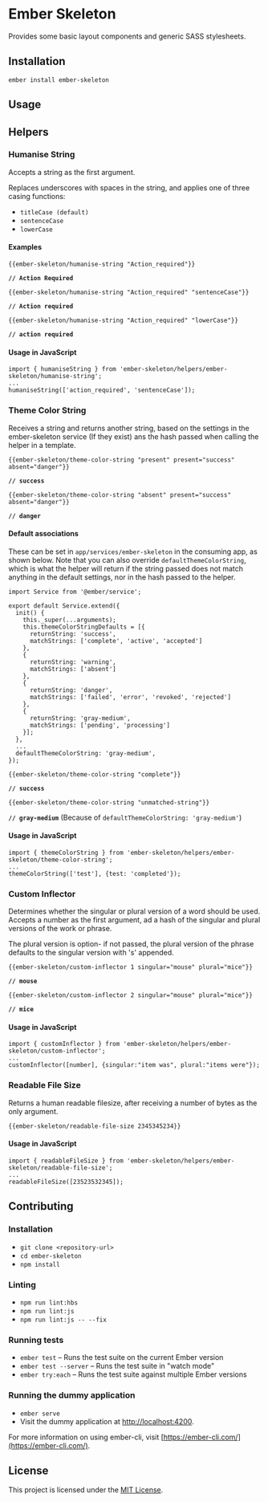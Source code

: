Ember Skeleton
==============================================================================

Provides some basic layout components and generic SASS stylesheets.

Installation
------------------------------------------------------------------------------

```
ember install ember-skeleton
```


Usage
------------------------------------------------------------------------------

## Helpers

### Humanise String

Accepts a string as the first argument.

Replaces underscores with spaces in the string, and applies one of three casing functions: 

* `titleCase (default)`
* `sentenceCase`
* `lowerCase`

#### Examples

`{{ember-skeleton/humanise-string "Action_required"}}`

**`// Action Required`**

`{{ember-skeleton/humanise-string "Action_required" "sentenceCase"}}`

**`// Action required`**

`{{ember-skeleton/humanise-string "Action_required" "lowerCase"}}`

**`// action required`**

#### Usage in JavaScript

```
import { humaniseString } from 'ember-skeleton/helpers/ember-skeleton/humanise-string';
...
humaniseString(['action_required', 'sentenceCase']);
```

### Theme Color String

Receives a string and returns another string, based on the settings in the ember-skeleton service (If they exist) ans the hash passed when calling the helper in a template.

`{{ember-skeleton/theme-color-string "present" present="success" absent="danger"}}`

**`// success`**

`{{ember-skeleton/theme-color-string "absent" present="success" absent="danger"}}`

**`// danger`**

#### Default associations

These can be set in `app/services/ember-skeleton` in the consuming app, as shown below. Note that you can also override `defaultThemeColorString`, which is what the helper will return if the string passed does not match anything in the default settings, nor in the hash passed to the helper. 

    import Service from '@ember/service';

    export default Service.extend({
      init() {
        this._super(...arguments);
        this.themeColorStringDefaults = [{
          returnString: 'success',
          matchStrings: ['complete', 'active', 'accepted']
        },
        {
          returnString: 'warning',
          matchStrings: ['absent']
        },
        {
          returnString: 'danger',
          matchStrings: ['failed', 'error', 'revoked', 'rejected']
        },
        {
          returnString: 'gray-medium',
          matchStrings: ['pending', 'processing']
        }];
      },
      ...
      defaultThemeColorString: 'gray-medium',
    });

`{{ember-skeleton/theme-color-string "complete"}}`

**`// success`**

`{{ember-skeleton/theme-color-string "unmatched-string"}}`

**`// gray-medium`** (Because of `defaultThemeColorString: 'gray-medium'`)

#### Usage in JavaScript

```
import { themeColorString } from 'ember-skeleton/helpers/ember-skeleton/theme-color-string';
...
themeColorString(['test'], {test: 'completed'});
```

### Custom Inflector

Determines whether the singular or plural version of a word should be used. Accepts a number as the first argument, ad a hash of the singular and plural versions of the work or phrase.

The plural version is option- if not passed, the plural version of the phrase defaults to the singular version with 's' appended.

`{{ember-skeleton/custom-inflector 1 singular="mouse" plural="mice"}}`

**`// mouse`**

`{{ember-skeleton/custom-inflector 2 singular="mouse" plural="mice"}}`

**`// mice`**

#### Usage in JavaScript

```
import { customInflector } from 'ember-skeleton/helpers/ember-skeleton/custom-inflector';
...
customInflector([number], {singular:"item was", plural:"items were"});
```

### Readable File Size

Returns a human readable filesize, after receiving a number of bytes as the only argument.

`{{ember-skeleton/readable-file-size 2345345234}}`

#### Usage in JavaScript

```
import { readableFileSize } from 'ember-skeleton/helpers/ember-skeleton/readable-file-size';
...
readableFileSize([23523532345]);
```


Contributing
------------------------------------------------------------------------------

### Installation

* `git clone <repository-url>`
* `cd ember-skeleton`
* `npm install`

### Linting

* `npm run lint:hbs`
* `npm run lint:js`
* `npm run lint:js -- --fix`

### Running tests

* `ember test` – Runs the test suite on the current Ember version
* `ember test --server` – Runs the test suite in "watch mode"
* `ember try:each` – Runs the test suite against multiple Ember versions

### Running the dummy application

* `ember serve`
* Visit the dummy application at [http://localhost:4200](http://localhost:4200).

For more information on using ember-cli, visit [https://ember-cli.com/](https://ember-cli.com/).

License
------------------------------------------------------------------------------

This project is licensed under the [MIT License](LICENSE.md).